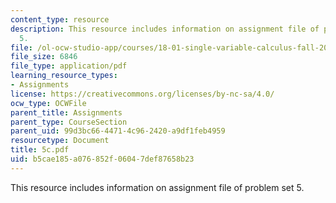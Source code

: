 ```yaml
---
content_type: resource
description: This resource includes information on assignment file of problem set
  5.
file: /ol-ocw-studio-app/courses/18-01-single-variable-calculus-fall-2005/b5cae185a076852f06047def87658b23_5c.pdf
file_size: 6846
file_type: application/pdf
learning_resource_types:
- Assignments
license: https://creativecommons.org/licenses/by-nc-sa/4.0/
ocw_type: OCWFile
parent_title: Assignments
parent_type: CourseSection
parent_uid: 99d3bc66-4471-4c96-2420-a9df1feb4959
resourcetype: Document
title: 5c.pdf
uid: b5cae185-a076-852f-0604-7def87658b23
---
```

This resource includes information on assignment file of problem set 5.